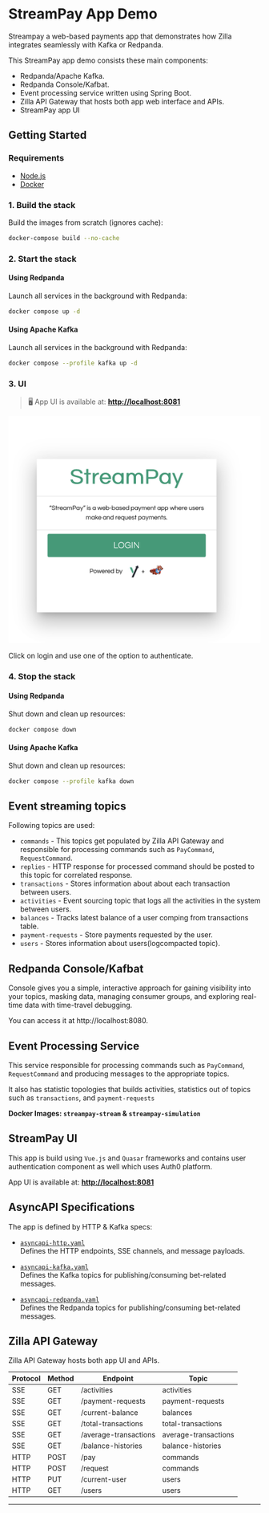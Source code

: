 # StreamPay App Demo

Streampay a web-based payments app that demonstrates how Zilla integrates seamlessly with Kafka or Redpanda.

This StreamPay app demo consists these main components:

- Redpanda/Apache Kafka.
- Redpanda Console/Kafbat.
- Event processing service written using Spring Boot.
- Zilla API Gateway that hosts both app web interface and APIs.
- StreamPay app UI

## Getting Started

### Requirements

* [Node.js](http://nodejs.org/)
* [Docker](https://www.docker.com/)


### 1. Build the stack

Build the images from scratch (ignores cache):

```bash
docker-compose build --no-cache
```

### 2. Start the stack

#### Using Redpanda

Launch all services in the background with Redpanda:

```bash
docker compose up -d
```

#### Using Apache Kafka

Launch all services in the background with Redpanda:

```bash
docker compose --profile kafka up -d
```

### 3. UI

> 🖥️ App UI is available at: **[http://localhost:8081](http://localhost:8081)**

![screenshot](./assets/screenshot.png)

Click on login and use one of the option to authenticate.

### 4. Stop the stack

#### Using Redpanda

Shut down and clean up resources:

```bash
docker compose down
```

#### Using Apache Kafka

Shut down and clean up resources:

```bash
docker compose --profile kafka down
```

## Event streaming topics

Following topics are used:

- `commands` - This topics get populated by Zilla API Gateway and responsible for processing commands
such as `PayCommand`, `RequestCommand`.
- `replies` - HTTP response for processed command should be posted to this topic for correlated response.
- `transactions` - Stores information about about each transaction between users.
- `activities` - Event sourcing topic that logs all the activities in the system between users.
- `balances` - Tracks latest balance of a user comping from transactions table.
- `payment-requests` - Store payments requested by the user.
- `users` - Stores information about users(logcompacted topic).

## Redpanda Console/Kafbat
Console gives you a simple, interactive approach for gaining visibility into your topics, masking data, managing consumer groups, and exploring 
real-time data with time-travel debugging. 

You can access it at http://localhost:8080.

## Event Processing Service
This service responsible for processing commands such as `PayCommand`, `RequestCommand` and producing messages to the appropriate topics. 

It also has statistic topologies that builds activities, statistics out of topics such as `transactions`, and `payment-requests`

**Docker Images: `streampay-stream` & `streampay-simulation`**

## StreamPay UI
This app is build using `Vue.js` and `Quasar` frameworks and contains user authentication component as well
which uses Auth0 platform.

App UI is available at: **[http://localhost:8081](http://localhost:8081)**

## AsyncAPI Specifications

The app is defined by HTTP & Kafka specs:

- [`asyncapi-http.yaml`](./zilla/asyncapi-http.yaml)  
  Defines the HTTP endpoints, SSE channels, and message payloads.

- [`asyncapi-kafka.yaml`](./zilla/asyncapi-kafka.yaml)  
  Defines the Kafka topics for publishing/consuming bet-related messages.

- [`asyncapi-redpanda.yaml`](./zilla/asyncapi-redpanda.yaml)  
  Defines the Redpanda topics for publishing/consuming bet-related messages.

## Zilla API Gateway
Zilla API Gateway hosts both app UI and APIs. 

| Protocol | Method | Endpoint              | Topic                |
|----------|--------|-----------------------|----------------------|
| SSE      | GET    | /activities           | activities           |
| SSE      | GET    | /payment-requests     | payment-requests     |
| SSE      | GET    | /current-balance      | balances             |
| SSE      | GET    | /total-transactions   | total-transactions   |
| SSE      | GET    | /average-transactions | average-transactions |
| SSE      | GET    | /balance-histories    | balance-histories    |
| HTTP     | POST   | /pay                  | commands             |
| HTTP     | POST   | /request              | commands             |
| HTTP     | PUT    | /current-user         | users                |
| HTTP     | GET    | /users                | users                |

---
